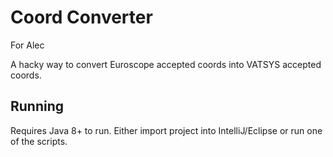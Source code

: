# Coord Converter
For Alec

A hacky way to convert Euroscope accepted coords into VATSYS accepted coords.

## Running

Requires Java 8+ to run. Either import project into IntelliJ/Eclipse or run one of the scripts.